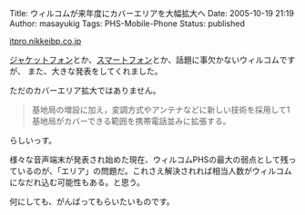 Title: ウィルコムが来年度にカバーエリアを大幅拡大へ
Date: 2005-10-19 21:19
Author: masayukig
Tags: PHS-Mobile-Phone
Status: published

[itpro.nikkeibp.co.jp](http://itpro.nikkeibp.co.jp/article/NEWS/20051019/223068/)

[ジャケットフォン](https://store.willcom-inc.com/ec/faces/lstlsct000246)とか、[スマートフォン](http://www.nikkei.co.jp/news/main/20051018AT1D1800G18102005.html)とか、話題に事欠かないウィルコムですが、
また、大きな発表をしてくれました。

ただのカバーエリア拡大ではありません。

> 基地局の増設に加え，変調方式やアンテナなどに新しい技術を採用して1基地局がカバーできる範囲を携帯電話並みに拡張する。

らしいっす。

様々な音声端末が発表され始めた現在、ウィルコムPHSの最大の弱点として残っているのが、「エリア」の問題だ。これさえ解決されれば相当人数がウィルコムになだれ込む可能性もある。と思う。

何にしても、がんばってもらいたいものです。
